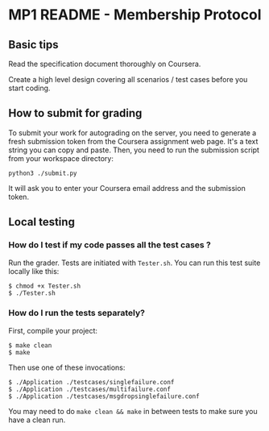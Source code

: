 
# MP1 README - Membership Protocol

## Basic tips

Read the specification document thoroughly on Coursera.

Create a high level design covering all scenarios / test cases before you start coding.

## How to submit for grading

To submit your work for autograding on the server, you need to generate a fresh submission token from the Coursera assignment web page. It's a text string you can copy and paste. Then, you need to run the submission script from your workspace directory:

```
python3 ./submit.py
```

It will ask you to enter your Coursera email address and the submission token.

## Local testing

### How do I test if my code passes all the test cases ?

Run the grader. Tests are initiated with `Tester.sh`. You can run this test suite locally like this:

```
$ chmod +x Tester.sh
$ ./Tester.sh
```

### How do I run the tests separately?

First, compile your project:

```
$ make clean
$ make
```

Then use one of these invocations:

```
$ ./Application ./testcases/singlefailure.conf
$ ./Application ./testcases/multifailure.conf
$ ./Application ./testcases/msgdropsinglefailure.conf
```

You may need to do `make clean && make` in between tests to make sure you have a clean run.